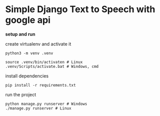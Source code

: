 # Simple Django Text to Speech with google api

**setup and run**

create virtualenv and activate it
```
python3 -m venv .venv 

source .venv/bin/activaten # Linux
.venv/Scripts/activate.bat # Windows, cmd
```
install dependencies
```
pip install -r requirements.txt
```

run the project
```
python manage.py runserver # Windows
./manage.py runserver # Linux
```
